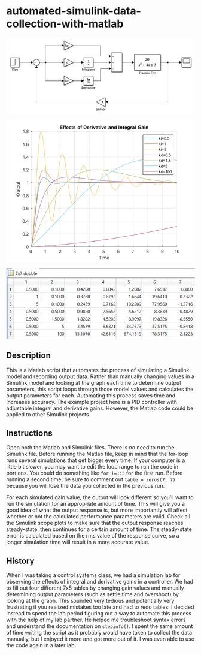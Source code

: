 # automated-simulink-data-collection-with-matlab
<p align="center">
<img src="/images/model.PNG">
</p>

<p align="center">
<img src="/images/plot.PNG"> 
</p>

<p align="center">
<img src="/images/table.PNG">
</p>

## Description
This is a Matlab script that automates the process of simulating a Simulink model and recording output data. Rather than manually changing values in a Simulink model and looking at the graph each time to determine output parameters, this script loops through those model values and calculates the output parameters for each. Automating this process saves time and increases accuracy. The example project here is a PID controller with adjustable integral and derivative gains. However, the Matlab code could be applied to other Simulink projects. 

## Instructions
Open both the Matlab and Simulink files. There is no need to run the Simulink file. Before running the Matlab file, keep in mind that the for-loop runs several simulations that get bigger every time. If your computer is a little bit slower, you may want to edit the loop range to run the code in portions. You could do something like ```for i=1:3``` for the first run. Before running a second time, be sure to comment out ```table = zeros(7, 7)``` because you will lose the data you collected in the previous run. 

For each simulated gain value, the output will look different so you’ll want to run the simulation for an appropriate amount of time. This will give you a good idea of what the output response is, but more importantly will affect whether or not the calculated performance parameters are valid. Check all the Simulink scope plots to make sure that the output response reaches steady-state, then continues for a certain amount of time. The steady-state error is calculated based on the rms value of the response curve, so a longer simulation time will result in a more accurate value. 

## History
When I was taking a control systems class, we had a simulation lab for observing the effects of integral and derivative gains in a controller. We had to fill out four different 7x5 tables by changing gain values and manually determining output parameters (such as settle time and overshoot) by looking at the graph. This sounded very tedious and potentially very frustrating if you realized mistakes too late and had to redo tables. I decided instead to spend the lab period figuring out a way to automate this process with the help of my lab partner. He helped me troubleshoot syntax errors and understand the documentation on ```stepinfo()```. I spent the same amount of time writing the script as it probably would have taken to collect the data manually, but I enjoyed it more and got more out of it. I was even able to use the code again in a later lab.
